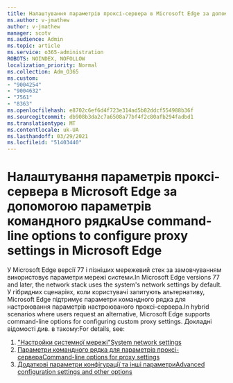 ```yaml
---
title: Налаштування параметрів проксі-сервера в Microsoft Edge за допомогою параметрів командного рядка
ms.author: v-jmathew
author: v-jmathew
manager: scotv
ms.audience: Admin
ms.topic: article
ms.service: o365-administration
ROBOTS: NOINDEX, NOFOLLOW
localization_priority: Normal
ms.collection: Adm_O365
ms.custom:
- "9004254"
- "9004632"
- "7561"
- "8363"
ms.openlocfilehash: e8702c6ef6d4f723e314ad5b82ddcf554988b36f
ms.sourcegitcommit: db908b3da2c7a6508a77bf4f2c80afb294fadbd1
ms.translationtype: MT
ms.contentlocale: uk-UA
ms.lasthandoff: 03/29/2021
ms.locfileid: "51403440"
---
```

# <a name="use-command-line-options-to-configure-proxy-settings-in-microsoft-edge"></a><span data-ttu-id="f7635-102">Налаштування параметрів проксі-сервера в Microsoft Edge за допомогою параметрів командного рядка</span><span class="sxs-lookup"><span data-stu-id="f7635-102">Use command-line options to configure proxy settings in Microsoft Edge</span></span>

<span data-ttu-id="f7635-103">У Microsoft Edge версії 77 і пізніших мережевий стек за замовчуванням використовує параметри мережі системи.</span><span class="sxs-lookup"><span data-stu-id="f7635-103">In Microsoft Edge versions 77 and later, the network stack uses the system's network settings by default.</span></span> <span data-ttu-id="f7635-104">У гібридних сценаріях, коли користувачі запитують альтернативу, Microsoft Edge підтримує параметри командного рядка для настроювання параметрів настроюваного проксі-сервера.</span><span class="sxs-lookup"><span data-stu-id="f7635-104">In hybrid scenarios where users request an alternative, Microsoft Edge supports command-line options for configuring custom proxy settings.</span></span> <span data-ttu-id="f7635-105">Докладні відомості див. в такому:</span><span class="sxs-lookup"><span data-stu-id="f7635-105">For details, see:</span></span>

1. [<span data-ttu-id="f7635-106">"Настройки системної мережі"</span><span class="sxs-lookup"><span data-stu-id="f7635-106">System network settings</span></span>](https://go.microsoft.com/fwlink/?linkid=2133962)
2. [<span data-ttu-id="f7635-107">Параметри командного рядка для параметрів проксі-сервера</span><span class="sxs-lookup"><span data-stu-id="f7635-107">Command-line options for proxy settings</span></span>](https://go.microsoft.com/fwlink/?linkid=2134292)
3. [<span data-ttu-id="f7635-108">Додаткові параметри конфігурації та інші параметри</span><span class="sxs-lookup"><span data-stu-id="f7635-108">Advanced configuration settings and other options</span></span>](https://go.microsoft.com/fwlink/?linkid=2134293)
